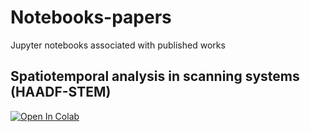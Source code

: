 # Notebooks-papers
Jupyter notebooks associated with published works

## Spatiotemporal analysis in scanning systems (HAADF-STEM)
[![Open In Colab](https://colab.research.google.com/assets/colab-badge.svg)](https://colab.research.google.com/github/kevinroccapriore/Notebooks-papers/blob/main/Distortion_STEM_Analysis_GP.ipynb)
